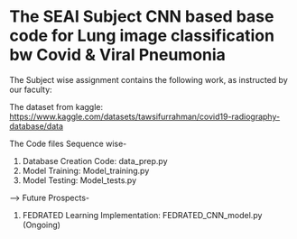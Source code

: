 # The SEAI Subject CNN based base code for Lung image classification bw Covid & Viral Pneumonia
The Subject wise assignment contains the following work, as instructed by our faculty:

The dataset from kaggle: https://www.kaggle.com/datasets/tawsifurrahman/covid19-radiography-database/data

The Code files Sequence wise-

1. Database Creation Code: data_prep.py
2. Model Training: Model_training.py
3. Model Testing: Model_tests.py

--> Future Prospects-

1. FEDRATED Learning Implementation: FEDRATED_CNN_model.py (Ongoing)

